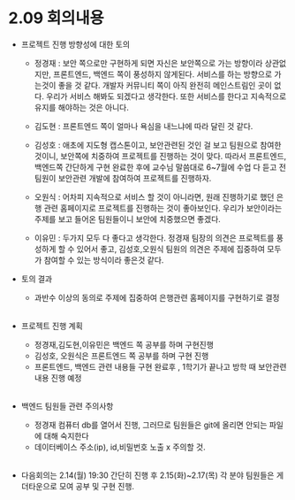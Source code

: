 # 2.09 회의내용

- 프로젝트 진행 방향성에 대한 토의

  - 정경재 : 보안 쪽으로만 구현하게 되면 자신은 보안쪽으로 가는 방향이라 상관없지만, 프론트엔드, 백엔드 쪽이 풍성하지 않게된다. 서비스를 하는 방향으로 가는것이 좋을 것 같다.
    개발자 커뮤니티 쪽이 아직 완전히 메인스트림인 곳이 없다.
    우리가 서비스 해봐도 되겠다고 생각한다. 또한 서비스를 한다고
    지속적으로 유지를 해야하는 것은 아니다.

  - 김도현 : 프론트엔드 쪽이 얼마나 욕심을 내느냐에 따라 달린 것 같다.

  - 김성호 : 애초에 지도형 캡스톤이고, 보안관련된 것인 걸 보고 팀원으로 참여한 것이니, 보안쪽에 치중하여 프로젝트를 진행하는 것이 맞다. 따라서 프론트엔드, 백엔드쪽 간단하게 구현 완료한 후에 교수님 말씀대로 6~7월에 수업 다 듣고 전 팀원이 보안관련 개발에 참여하여 프로젝트를 진행하자.

  - 오원식 : 어차피 지속적으로 서비스 할 것이 아니라면, 원래 진행하기로 했던 은행 관련 홈페이지로 프로젝트를 진행하는 것이 좋아보인다. 우리가 보안이라는 주제를 보고 들어온 팀원들이니 보안에 치중했으면 좋겠다.

  - 이유민 : 두가지 모두 다 좋다고 생각한다. 정경재 팀장의 의견은 프로젝트를 풍성하게 할 수 있어서 좋고, 김성호,오원식 팀원의 의견은 주제에 집중하여 모두가 참여할 수 있는 방식이라 좋은것 같다.

- 토의 결과

  - 과반수 이상의 동의로 주제에 집중하여 은행관련 홈페이지를 구현하기로 결정
    <br/>
    <br/>

- 프로젝트 진행 계획

  - 정경재,김도현,이유민은 백엔드 쪽 공부를 하며 구현진행
  - 김성호, 오원식은 프론트엔드 쪽 공부를 하며 구현 진행
  - 프론트엔드, 백엔드 관련 내용들 구현 완료후 , 1학기가 끝나고 방학 때 보안관련 내용 진행 예정
    <br/>
    <br/>

- 백엔드 팀원들 관련 주의사항

  - 정경재 컴퓨터 db를 열어서 진행, 그러므로 팀원들은 git에 올리면 안되는 파일에 대해 숙지한다
  - 데이터베이스 주소(ip), id,비밀번호 노출 x 주의할 것.
    <br/>
    <br/>

- 다음회의는 2.14(월) 19:30 간단히 진행 후 2.15(화)~2.17(목) 각 분야 팀원들은 게더타운으로 모여 공부 및 구현 진행.
